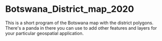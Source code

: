 # Botswana_District_map_2020
This is a short program of the Botswana map with the district polygons. There's a panda in there you can use to add other features and  layers for your particular geospatial application.
